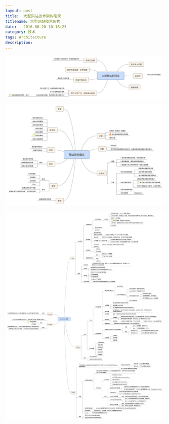 ```yaml
---
layout: post
title:  大型网站技术架构笔录
titlename: 大型网站技术架构
date:   2016-06-20 10:18:23 
category: 技术
tags: Architecture
description:
---
```



![Alt text](/public/img/technology/architecture-1.jpg)

![Alt text](/public/img/technology/architecture-2.jpg)

![Alt text](/public/img/technology/architecture-3.jpg)




    



